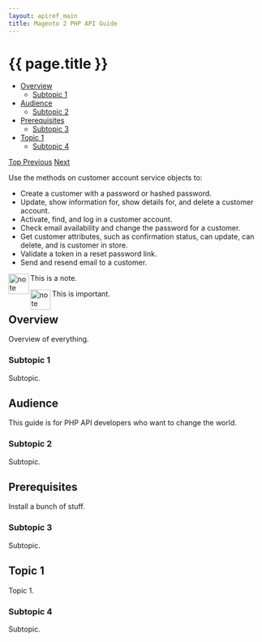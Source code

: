 ```yaml
---
layout: apiref_main
title: Magento 2 PHP API Guide
---
```


<div class="container">
	<div class="jumbotron">
       <h1 id="php-api-guide">{{ page.title }}</h1>
    </div>
    <div class="row">
        <div class="col-xs-3" id="myScrollspy">
         <div class="bs-docs-sidebar hidden-print hidden-xs hidden-sm" role="complementary">
            <ul class="nav nav-tabs nav-stacked" data-spy="affix">          
               <li>
                  <a href="#php-api-overview">Overview</a>
                  <ul class="nav">
                     <li><a href="#subtopic1">Subtopic 1</a></li>
                  </ul>
               </li>
               <li>
                  <a href="#php-api-audience">Audience</a>
                  <ul class="nav">
                     <li><a href="#subtopic2">Subtopic 2</a></li>
                  </ul>
               </li>
               <li>
                  <a href="#php-api-prereqs">Prerequisites</a>
                  <ul class="nav">
                     <li><a href="#subtopic3">Subtopic 3</a></li>
                  </ul>
               </li>
               <li>
                  <a href="#php-api-topic1">Topic 1</a>
                  <ul class="nav">
                     <li><a href="#subtopic4">Subtopic 4</a></li>
                  </ul>
               </li>
            </ul>
            <a class="back-to-top" href="#top">
            Top
            </a>
             <a class="bs-docs-theme-toggle" href="#">Previous</a>
             <a class="bs-docs-theme-toggle" href="#">Next</a>
         </div>
        </div>
        <div class="col-xs-9">
        <p>Use the methods on customer account service objects to:</p>
         <ul>
            <li>Create a customer with a password or hashed password.</li>
            <li>Update, show information for, show details for, and delete a customer account.</li>
            <li>Activate, find, and log in a customer account.</li>
            <li>Check email availability and change the password for a customer.</li>
            <li>Get customer attributes, such as confirmation status, can update, can delete, and is customer in store.</li>
            <li>Validate a token in a reset password link.</li>
            <li>Send and resend email to a customer.</li>
         </ul>
         <div class="bs-callout bs-callout-info" id="info">
            <img src="{{ site.baseurl }}common/images/icon_note.png" alt="note" align="left" width="40" />
            <span class="glyphicon-class">
               <p>This is a note.</p>
            </span>
         </div>
         <div class="bs-callout bs-callout-warning" id="warning">
            <img src="{{ site.baseurl }}common/images/icon_important.png" alt="note" align="left" width="40" />
            <span class="glyphicon-class">
               <p>This is important.</p>
            </span>
         </div>
            <h2 id="php-api-overview">Overview</h2>
            <p>Overview of everything.</p>
            <h3 id="subtopic1">Subtopic 1</h3>
            <p>Subtopic.</p>
            <h2 id="php-api-audience">Audience</h2>
            <p>This guide is for PHP API developers who want to change the world.</p>
            <h3 id="subtopic2">Subtopic 2</h3>
            <p>Subtopic.</p>
            <h2 id="php-api-prereqs">Prerequisites</h2>
            <p>Install a bunch of stuff.</p>
            <h3 id="subtopic3">Subtopic 3</h3>
            <p>Subtopic.</p>
            <h2 id="php-api-topic1">Topic 1</h2>
            <p>Topic 1.</p>
            <h3 id="subtopic4">Subtopic 4</h3>
            <p>Subtopic.</p>
         </div>
    </div>
</div>
